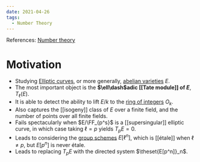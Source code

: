 ```yaml
---
date: 2021-04-26
tags: 
  - Number Theory
---
```


References: [Number theory](../Number%20theory.md)

# Motivation

- Studying [Elliptic curves](../Elliptic%20curve.md), or more generally, [abelian varieties](../abelian%20variety.md) $E$.
- The most important object is the **$\ell\dash$adic [[Tate module]] of $E$**, $T_\ell(E)$.
- It is able to detect the ability to lift $E/k$ to the [ring of integers](../Ring%20of%20integers.md) $O_k$.
- Also captures the [[isogeny]] class of $E$ over a finite field, and the number of points over all finite fields.
- Fails spectacularly when $E/\FF_{p^s}$ is a [[supersingular]] elliptic curve, in which case taking $\ell = p$ yields $T_p E = 0$.
- Leads to considering the [group schemes](../group%20scheme.md) $E[\ell^n]$, which is [[étale]] when $\ell \neq p$, but $E[p^n]$ is never étale.
- Leads to replacing $T_p E$ with the directed system $\theset{E[p^n]}_n$.
